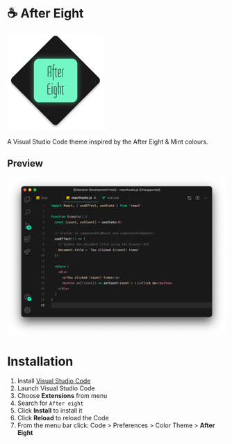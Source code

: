 # ☕️ After Eight

![Logo](logo.png)

A Visual Studio Code theme inspired by the After Eight & Mint colours.

## Preview

![First Screen](preview.png)

# Installation

1.  Install [Visual Studio Code](https://code.visualstudio.com/)
2.  Launch Visual Studio Code
3.  Choose **Extensions** from menu
4.  Search for `After eight`
5.  Click **Install** to install it
6.  Click **Reload** to reload the Code
7.  From the menu bar click: Code > Preferences > Color Theme > **After Eight**
